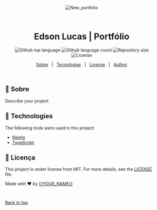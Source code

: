 <div align="center" id="top"> 
  <img src="./.github/app.gif" alt="New_portfolio" />

  &#xa0;

  <!-- <a href="https://new_portfolio.netlify.app">Demo</a> -->
</div>

<h1 align="center">Edson Lucas | Portfólio</h1>

<p align="center">
  <img alt="Github top language" src="https://img.shields.io/github/languages/top/{{YOUR_GITHUB_USERNAME}}/edsonlucas_portfolio?color=56BEB8">

  <img alt="Github language count" src="https://img.shields.io/github/languages/count/{{YOUR_GITHUB_USERNAME}}/edsonlucas_portfolio?color=56BEB8">

  <img alt="Repository size" src="https://img.shields.io/github/repo-size/{{YOUR_GITHUB_USERNAME}}/edsonlucas_portfolio?color=56BEB8">

  <img alt="License" src="https://img.shields.io/github/license/{{YOUR_GITHUB_USERNAME}}/edsonlucas_portfolio?color=56BEB8">

  <!-- <img alt="Github issues" src="https://img.shields.io/github/issues/{{YOUR_GITHUB_USERNAME}}/edsonlucas_portfolio?color=56BEB8" /> -->

  <!-- <img alt="Github forks" src="https://img.shields.io/github/forks/{{YOUR_GITHUB_USERNAME}}/edsonlucas_portfolio?color=56BEB8" /> -->

  <!-- <img alt="Github stars" src="https://img.shields.io/github/stars/{{YOUR_GITHUB_USERNAME}}/edsonlucas_portfolio?color=56BEB8" /> -->
</p>


<p align="center">
  <a href="#dart-sobre">Sobre</a> &#xa0; | &#xa0; 
 <!-- <a href="#sparkles-funcionalidades">Funcionalidades</a> &#xa0; | &#xa0; -->
  <a href="#rocket-technologies">Tecnologias</a> &#xa0; | &#xa0;
  <a href="#memo-license">License</a> &#xa0; | &#xa0;
  <a href="https://github.com/{{YOUR_GITHUB_USERNAME}}" target="_blank">Author</a>
</p>

<br>

## :dart: Sobre ##

Describe your project

## :rocket: Technologies ##

The following tools were used in this project:

- [Nextjs](https://pt-br.reactjs.org/)
- [TypeScript](https://www.typescriptlang.org/)

## :memo: Licença ##

This project is under license from MIT. For more details, see the [LICENSE](LICENSE.md) file.


Made with :heart: by <a href="https://github.com/{{YOUR_GITHUB_USERNAME}}" target="_blank">{{YOUR_NAME}}</a>

&#xa0;

<a href="#top">Back to top</a>
